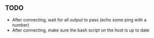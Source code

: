 
## TODO

- After connecting, wait for all output to pass (echo some ping with a number)
- After connecting, make sure the bash script on the host is up to date
